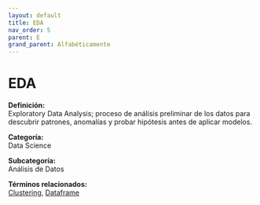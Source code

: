 ```yaml
---
layout: default
title: EDA
nav_order: 5
parent: E
grand_parent: Alfabéticamente
---
```


# EDA

**Definición:**  
Exploratory Data Analysis; proceso de análisis preliminar de los datos para descubrir patrones, anomalías y probar hipótesis antes de aplicar modelos.

**Categoría:**  
Data Science  

**Subcategoría:**  
Análisis de Datos

**Términos relacionados:**  
[Clustering](https://maleniski.github.io/diccionario-angl-tec-mx/docs/alfabeticamente/C/clustering.html), [Dataframe](https://maleniski.github.io/diccionario-angl-tec-mx/docs/alfabeticamente/D/dataframe.html)
